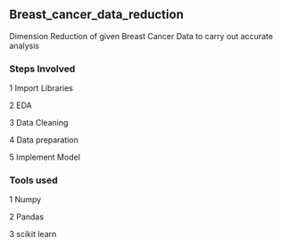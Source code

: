 ## Breast_cancer_data_reduction
Dimension Reduction of given Breast Cancer Data to carry out accurate analysis

### Steps Involved

1 Import Libraries

2 EDA

3 Data Cleaning

4 Data preparation

5 Implement Model


### Tools used

1 Numpy

2 Pandas

3 scikit learn

